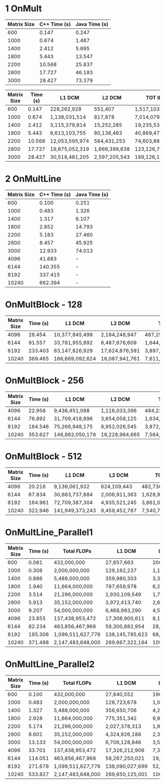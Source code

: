 # 1 OnMult 

| Matrix Size | C++ Time (s) | Java Time (s) |
|-------------|--------------|---------------|
| 600         | 0.147        | 0.247         |
| 1000        | 0.674        | 1.487         |
| 1400        | 2.412        | 5.695         |
| 1800        | 5.443        | 13.547        |
| 2200        | 10.568       | 25.837        |
| 2600        | 17.727       | 46.183        |
| 3000        | 28.427       | 73.379        |


| Matrix Size | Time (s) | L1 DCM        | L2 DCM     | TOT INS       | TOT CYC        |
|-------------|----------|---------------|------------|---------------|----------------|
| 600         | 0.147    | 228,262,928   | 551,407    | 1,517,103,701 | 656,288,339    |
| 1000        | 0.674    | 1,138,031,514 | 817,878    | 7,014,079,143 | 3,021,762,676  |
| 1400        | 2.412    | 3,115,379,814 | 15,252,285 | 19,235,534,858| 10,854,378,137 |
| 1800        | 5.443    | 6,613,103,755 | 80,136,463 | 40,869,471,116| 24,576,861,102 |
| 2200        | 10.568   | 12,053,595,974| 584,431,253| 74,603,888,711| 47,536,858,903 |
| 2600        | 17.727   | 19,875,052,319| 1,666,399,638|123,126,786,150| 80,191,689,746 |
| 3000        | 28.427   | 30,518,481,205| 2,597,205,543|189,126,164,434| 128,083,804,996|


# 2 OnMultLine 

| Matrix Size | C++ Time (s)          | Java Time (s)  |
|-------------|-----------------------|----------------|
| 600         | 0.100                 | 0.251          |
| 1000        | 0.483                 | 1.326          |
| 1400        | 1.317                 | 6.107          |
| 1800        | 2.852                 | 14.793         |
| 2200        | 5.183                 | 27.460         |
| 2600        | 8.457                 | 45.925         |
| 3000        | 12.933                | 74.013         |
| 4096        | 41.683                |        -       |
| 6144        | 140.355               |        -       |
| 8192        | 337.415               |        -       |
| 10240       | 662.394               |        -       |



# OnMultBlock - 128 

| Matrix Size | Time (s) | L1 DCM          | L2 DCM       | TOT INS         | TOT CYC         |
|-------------|----------|-----------------|--------------|-----------------|-----------------|
| 4096        | 28.454   | 10,377,845,499  | 2,184,248,947| 487,257,806,722 | 126,988,478,269 |
| 6144        | 91.557   | 33,781,955,892  | 6,487,676,609| 1,644,249,576,796| 403,492,346,458 |
| 8192        | 233.403  | 83,147,826,929  | 17,624,876,591| 3,897,189,477,605| 1,029,337,990,089|
| 10240       | 369.465  | 166,669,092,624 | 16,087,941,761| 7,611,357,295,282| 1,631,316,018,868|


# OnMultBlock -  256

| Matrix Size | Time (s) | L1 DCM         | L2 DCM      | TOT INS        | TOT CYC        |
|-------------|----------|----------------|-------------|----------------|----------------|
| 4096        | 22.958   | 9,436,451,098  | 1,116,033,396| 484,231,582,934| 102,240,214,661|
| 6144        | 76.892   | 31,709,418,896 | 3,654,058,125| 1,634,036,066,393| 339,526,858,958|
| 8192        | 184.546  | 75,266,948,175 | 8,952,026,545| 3,872,979,853,952| 808,584,936,678|
| 10240       | 353.627  | 146,862,050,178| 16,228,964,665| 7,564,073,001,718| 1,542,933,145,920|

# OnMultBlock -  512

| Matrix Size | Time (s) | L1 DCM         | L2 DCM      | TOT INS         | TOT CYC         |
|-------------|----------|----------------|-------------|-----------------|-----------------|
| 4096        | 20.216   | 9,139,061,932  | 624,109,443 | 482,736,962,066 | 89,694,883,898  |
| 6144        | 67.834   | 30,663,737,884 | 2,006,911,363| 1,628,991,725,619| 298,997,937,510 |
| 8192        | 164.961  | 72,709,387,304 | 4,935,521,245| 3,861,022,816,278| 721,880,119,649 |
| 10240       | 322.946  | 141,949,373,243| 9,459,452,787| 7,540,719,313,874| 1,416,236,149,810|





# OnMultLine_Parallel1 

| Matrix Size | Time (s) | Total FLOPs     | L1 DCM        | L2 DCM    | TOT INS        | TOT CYC        |
|-------------|----------|-----------------|---------------|-----------|----------------|----------------|
| 600         | 0.061    | 432,000,000     | 27,657,663    | 200,527   | 1,733,472,947  | 272,324,082    |
| 1000        | 0.308    | 2,000,000,000   | 129,162,237   | 1,194,897 | 8,015,092,980  | 1,364,848,162  |
| 1400        | 0.886    | 5,488,000,000   | 359,980,303   | 3,380,726 | 21,981,513,329 | 3,922,367,837  |
| 1800        | 1.940    | 11,664,000,000  | 787,659,978   | 6,267,930 | 46,704,733,475 | 8,593,200,900  |
| 2200        | 3.514    | 21,296,000,000  | 1,930,109,549 | 1,707,839 | 85,256,754,632 | 15,586,326,095 |
| 2600        | 5.913    | 35,152,000,000  | 3,972,413,740 | 2,603,847 | 140,709,574,943| 26,130,171,329 |
| 3000        | 9.207    | 54,000,000,000  | 6,468,983,290 | 4,574,560 | 216,135,195,930| 40,629,478,218 |
| 4096        | 23.855   | 137,438,953,472 | 17,308,900,611| 8,151,787 | 550,007,729,906| 106,548,292,521|
| 6144        | 82.234   | 463,856,467,968 | 58,300,882,954| 28,450,372| 1,855,992,481,272| 362,266,048,786|
| 8192        | 195.306  | 1,099,511,627,776|138,145,785,623| 68,179,693| 4,399,053,696,232| 857,197,316,525|
| 10240       | 371.488  | 2,147,483,648,000|269,667,322,164|109,793,534| 8,591,508,128,773| 1,633,751,420,772|


#  OnMultLine_Parallel2

| Matrix Size | Time (s) | Total FLOPs     | L1 DCM        | L2 DCM    | TOT INS        | TOT CYC        |
|-------------|----------|-----------------|---------------|-----------|----------------|----------------|
| 600         | 0.100    | 432,000,000     | 27,640,552    | 196,271   | 1,733,471,694  | 452,828,102    |
| 1000        | 0.483    | 2,000,000,000   | 128,723,678   | 1,010,409 | 8,015,090,956  | 2,151,805,716  |
| 1400        | 1.327    | 5,488,000,000   | 356,650,706   | 4,283,198 | 21,981,510,355 | 5,885,122,403  |
| 1800        | 2.928    | 11,664,000,000  | 775,351,342   | 9,916,016 | 46,704,730,077 | 12,986,503,081 |
| 2200        | 5.174    | 21,296,000,000  | 2,027,378,313 | 1,963,090 | 85,256,750,135 | 23,032,658,236 |
| 2600        | 8.601    | 35,152,000,000  | 4,324,926,188 | 2,340,874 | 140,709,570,902| 38,105,897,884 |
| 3000        | 13.133   | 54,000,000,000  | 6,706,128,846 | 3,517,901 | 216,135,191,536| 58,316,469,495 |
| 4096        | 33.701   | 137,438,953,472 | 17,326,212,906| 7,338,501 | 550,007,724,571| 148,972,983,457|
| 6144        | 114.051  | 463,856,467,968 | 58,267,250,021| 19,691,405| 1,855,992,510,701|499,111,934,439 |
| 8192        | 271.678  | 1,099,511,627,776|138,090,027,699| 52,908,292| 4,399,053,666,004| 1,189,469,502,954|
| 10240       | 533.827  | 2,147,483,648,000|269,650,125,001|106,395,820| 8,591,508,204,243| 2,335,239,409,848|



